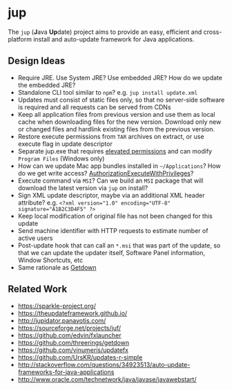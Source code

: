 # jup
The `jup` (**J**ava **Up**date) project aims to provide an easy, efficient and cross-platform install and auto-update framework for Java applications.


## Design Ideas
* Require JRE. Use System JRE? Use embedded JRE? How do we update the embedded JRE?
* Standalone CLI tool similar to `npm`? e.g. `jup install update.xml`
* Updates must consist of static files only, so that no server-side software is required and all requests can be served from CDNs
* Keep all application files from previous version and use them as local cache when downloading files for the new version. Download only new or changed files and hardlink existing files from the previous version.
* Restore execute permissions from `TAR` archives on extract, or use execute flag in update descriptor
* Separate jup.exe that requires [elevated permissions](http://stackoverflow.com/questions/2818179/how-to-force-my-net-app-to-run-as-administrator-on-windows-7) and can modify `Program Files` (Windows only)
* How can we update Mac app bundles installed in `~/Applications`? How do we get write access? [AuthorizationExecuteWithPrivileges](http://stackoverflow.com/questions/32488665/replacement-for-authorizationexecutewithprivileges-temporary-root-permission-fo)?
* Execute command via `MSI`? Can we build an `MSI` package that will download the latest version via `jup` on install?
* Sign XML update descriptor, maybe via an additional XML header attribute? e.g. `<?xml version="1.0" encoding="UTF-8" signature="A1B2C3D4F5" ?>`
* Keep local modification of original file has not been changed for this update
* Send machine identifier with HTTP requests to estimate number of active users
* Post-update hook that can call an `*.msi` that was part of the update, so that we can update the updater itself, Software Panel information, Window Shortcuts, etc
* Same rationale as [Getdown](https://github.com/threerings/getdown/wiki/Rationale)


## Related Work
* https://sparkle-project.org/
* https://theupdateframework.github.io/
* http://jupidator.panayotis.com/
* https://sourceforge.net/projects/juf/
* https://github.com/edvin/fxlauncher
* https://github.com/threerings/getdown
* https://github.com/vinumeris/updatefx
* https://github.com/UrsKR/updates-r-simple
* http://stackoverflow.com/questions/34923513/auto-update-frameworks-for-java-applications
* http://www.oracle.com/technetwork/java/javase/javawebstart/
